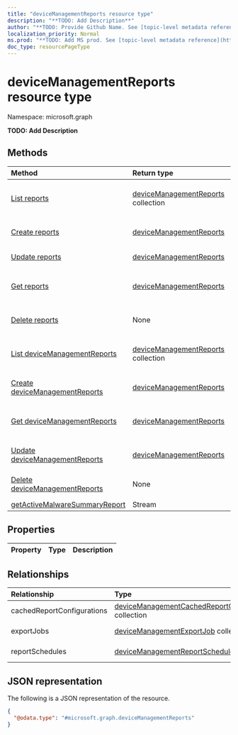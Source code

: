 ```yaml
---
title: "deviceManagementReports resource type"
description: "**TODO: Add Description**"
author: "**TODO: Provide Github Name. See [topic-level metadata reference](https://msgo.azurewebsites.net/add/document/guidelines/metadata.html#topic-level-metadata)**"
localization_priority: Normal
ms.prod: "**TODO: Add MS prod. See [topic-level metadata reference](https://msgo.azurewebsites.net/add/document/guidelines/metadata.html#topic-level-metadata)**"
doc_type: resourcePageType
---
```


# deviceManagementReports resource type

Namespace: microsoft.graph

**TODO: Add Description**

## Methods
|Method|Return type|Description|
|:---|:---|:---|
|[List reports](../api/intune-devicemanagement-list-reports.md)|[deviceManagementReports](../resources/intune-devicemanagementreports.md) collection|Get the deviceManagementReports resources from the reports navigation property.|
|[Create reports](../api/intune-devicemanagement-post-reports.md)|[deviceManagementReports](../resources/intune-devicemanagementreports.md)|Create a new deviceManagementReports object.|
|[Update reports](../api/intune-devicemanagement-update-reports.md)|[deviceManagementReports](../resources/intune-devicemanagementreports.md)|Update the properties of a reports object.|
|[Get reports](../api/intune-devicemanagement-get-devicemanagementreports.md)|[deviceManagementReports](../resources/intune-devicemanagementreports.md)|Read the properties and relationships of a [deviceManagementReports](../resources/intune-devicemanagementreports.md) object.|
|[Delete reports](../api/intune-devicemanagement-delete-reports.md)|None|Delete a [deviceManagementReports](../resources/intune-devicemanagementreports.md) object.|
|[List deviceManagementReports](../api/intune-devicemanagementreports-list.md)|[deviceManagementReports](../resources/intune-devicemanagementreports.md) collection|Get a list of the [deviceManagementReports](../resources/devicemanagementreports.md) objects and their properties.|
|[Create deviceManagementReports](../api/intune-devicemanagementreports-create.md)|[deviceManagementReports](../resources/intune-devicemanagementreports.md)|Create a new [deviceManagementReports](../resources/intune-devicemanagementreports.md) object.|
|[Get deviceManagementReports](../api/intune-devicemanagementreports-get.md)|[deviceManagementReports](../resources/intune-devicemanagementreports.md)|Read the properties and relationships of a [deviceManagementReports](../resources/intune-devicemanagementreports.md) object.|
|[Update deviceManagementReports](../api/intune-devicemanagementreports-update.md)|[deviceManagementReports](../resources/intune-devicemanagementreports.md)|Update the properties of a [deviceManagementReports](../resources/intune-devicemanagementreports.md) object.|
|[Delete deviceManagementReports](../api/intune-devicemanagementreports-delete.md)|None|Deletes a [deviceManagementReports](../resources/intune-devicemanagementreports.md) object.|
|[getActiveMalwareSummaryReport](../api/intune-devicemanagementreports-getactivemalwaresummaryreport.md)|Stream|**TODO: Add Description**|

## Properties
|Property|Type|Description|
|:---|:---|:---|

## Relationships
|Relationship|Type|Description|
|:---|:---|:---|
|cachedReportConfigurations|[deviceManagementCachedReportConfiguration](../resources/intune-devicemanagementcachedreportconfiguration.md) collection|**TODO: Add Description**|
|exportJobs|[deviceManagementExportJob](../resources/intune-devicemanagementexportjob.md) collection|**TODO: Add Description**|
|reportSchedules|[deviceManagementReportSchedule](../resources/intune-devicemanagementreportschedule.md) collection|**TODO: Add Description**|

## JSON representation
The following is a JSON representation of the resource.
<!-- {
  "blockType": "resource",
  "keyProperty": "id",
  "@odata.type": "microsoft.graph.deviceManagementReports",
  "baseType": "",
  "openType": false
}
-->
``` json
{
  "@odata.type": "#microsoft.graph.deviceManagementReports"
}
```

